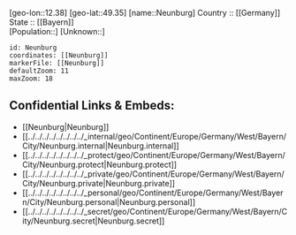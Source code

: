 ﻿---
location: [49.35,12.38] 
mapzoom: [7,12] 
mapmarker: city 
type: City
tags:
- geo/City


SpocWebEntityId: 32843
isDeleted: false
confidential: public

---
[geo-lon::12.38] 
[geo-lat::49.35] 
[name::Neunburg] 
Country :: [[Germany]]  
State :: [[Bayern]]  
[Population::] 
[Unknown::] 


```leaflet
id: Neunburg
coordinates: [[Neunburg]] 
markerFile: [[Neunburg]] 
defaultZoom: 11 
maxZoom: 18
```


## Confidential Links & Embeds: 
- [[Neunburg|Neunburg]]  
- [[../../../../../../../../_internal/geo/Continent/Europe/Germany/West/Bayern/City/Neunburg.internal|Neunburg.internal]] 
- [[../../../../../../../../_protect/geo/Continent/Europe/Germany/West/Bayern/City/Neunburg.protect|Neunburg.protect]] 
- [[../../../../../../../../_private/geo/Continent/Europe/Germany/West/Bayern/City/Neunburg.private|Neunburg.private]] 
- [[../../../../../../../../_personal/geo/Continent/Europe/Germany/West/Bayern/City/Neunburg.personal|Neunburg.personal]] 
- [[../../../../../../../../_secret/geo/Continent/Europe/Germany/West/Bayern/City/Neunburg.secret|Neunburg.secret]] 
